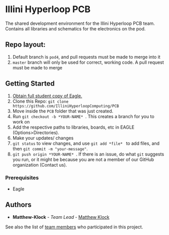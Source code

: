 # Illini Hyperloop PCB

The shared development environment for the Illini Hyperloop PCB team. Contains all libraries and schematics for the electronics on the pod. 

## Repo layout:
1. Default branch is `pod4`, and pull requests must be made to merge into it
2. `master` branch will only be used for correct, working code. A pull request must be made to merge

## Getting Started

1. [Obtain full student copy of Eagle.](https://www.autodesk.com/education/free-software/eagle)
2. Clone this Repo: `git clone https://github.com/IlliniHyperloopComputing/PCB` 
3. Move inside the `PCB` folder that was just created. 
4. Run `git checkout -b *YOUR-NAME* `. This creates a branch for you to work on
5. Add the respective paths to libraries, boards, etc in EAGLE (Options>Directories).
6. Make your updates/ changes
7. `git status` to view changes, and use `git add *file* ` to add files, and then `git commit -m "your-message"`. 
7. `git push origin *YOUR-NAME* `. If there is an issue, do what `git` suggests you run, or it might be because you are not a member of our GitHub organization (Contact us).

### Prerequisites

* Eagle 


## Authors

* **Matthew-Klock** - *Team Lead* - [Matthew Klock](https://github.com/Matthew-Klock)

See also the list of [team members](https://github.com/orgs/IlliniHyperloopComputing/teams/pcb-team) who participated in this project.
